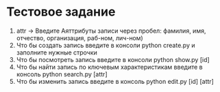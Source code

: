 <h1>Тестовое задание</h1>
<ol>
  <li>attr -> Введите Аяттрибуты записи через пробел: фамилия, имя, отчество, организация, раб-ном, лич-ном)</li>
  <li>Что бы создать запись введите в консоли python create.py и заполните нужные строчки</li>
  <li>Что бы посмотреть запись введите  в консоли python show.py [id] </li>
  <li>Что бы найти запись по ключевым характеристикам введите в консоль python search.py [attr]</li>
  <li>Что бы изменить запись введите в консоль python edit.py [id] [attr]</li>
</ol>
